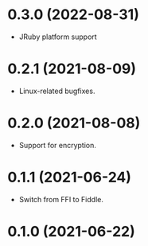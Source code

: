 # 0.3.0 (2022-08-31)

* JRuby platform support

# 0.2.1 (2021-08-09)

* Linux-related bugfixes.

# 0.2.0 (2021-08-08)

* Support for encryption.

# 0.1.1 (2021-06-24)

* Switch from FFI to Fiddle.

# 0.1.0 (2021-06-22)
